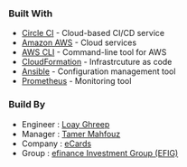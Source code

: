 ### Built With

- [Circle CI](www.circleci.com) - Cloud-based CI/CD service
- [Amazon AWS](https://aws.amazon.com/) - Cloud services
- [AWS CLI](https://aws.amazon.com/cli/) - Command-line tool for AWS
- [CloudFormation](https://aws.amazon.com/cloudformation/) - Infrastrcuture as code
- [Ansible](https://www.ansible.com/) - Configuration management tool
- [Prometheus](https://prometheus.io/) - Monitoring tool

### Build By

- Engineer : [Loay Ghreep](https://www.linkedin.com/in/loay-ghreep-379580112/)
- Manager         : [Tamer Mahfouz](https://www.linkedin.com/in/tamer-mahfouz-11766b19/)
- Company         : [eCards](https://www.ecards.com.eg/)
- Group           : [efinance Investment Group (EFIG)](https://www.efinanceinvestment.com/)
